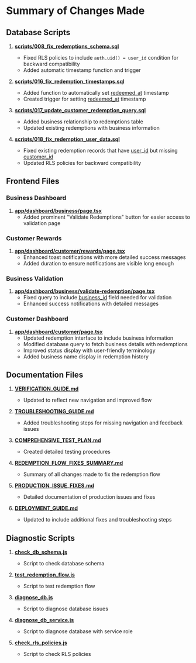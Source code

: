 # Summary of Changes Made

## Database Scripts
1. **[scripts/008_fix_redemptions_schema.sql](file:///c%3A/Users/User/OneDrive/Desktop/giya/scripts/008_fix_redemptions_schema.sql)**
   - Fixed RLS policies to include `auth.uid() = user_id` condition for backward compatibility
   - Added automatic timestamp function and trigger

2. **[scripts/016_fix_redemption_timestamps.sql](file:///c%3A/Users/User/OneDrive/Desktop/giya/scripts/016_fix_redemption_timestamps.sql)**
   - Added function to automatically set [redeemed_at](file://c:\Users\User\OneDrive\Desktop\giya\app\dashboard\customer\page.tsx#L47-L47) timestamp
   - Created trigger for setting [redeemed_at](file://c:\Users\User\OneDrive\Desktop\giya\app\dashboard\customer\page.tsx#L47-L47) timestamp

3. **[scripts/017_update_customer_redemption_query.sql](file:///c%3A/Users/User/OneDrive/Desktop/giya/scripts/017_update_customer_redemption_query.sql)**
   - Added business relationship to redemptions table
   - Updated existing redemptions with business information

4. **[scripts/018_fix_redemption_user_data.sql](file:///c%3A/Users/User/OneDrive/Desktop/giya/scripts/018_fix_redemption_user_data.sql)**
   - Fixed existing redemption records that have [user_id](file:///c%3A/Users/User/OneDrive/Desktop/giya/scripts/001_create_tables.sql#L97-L97) but missing [customer_id](file:///c%3A/Users/User/OneDrive/Desktop/giya/scripts/007_update_redemptions_table.sql#L3-L3)
   - Updated RLS policies for backward compatibility

## Frontend Files

### Business Dashboard
1. **[app/dashboard/business/page.tsx](file:///c%3A/Users/User/OneDrive/Desktop/giya/app/dashboard/business/page.tsx)**
   - Added prominent "Validate Redemptions" button for easier access to validation page

### Customer Rewards
1. **[app/dashboard/customer/rewards/page.tsx](file:///c%3A/Users/User/OneDrive/Desktop/giya/app/dashboard/customer/rewards/page.tsx)**
   - Enhanced toast notifications with more detailed success messages
   - Added duration to ensure notifications are visible long enough

### Business Validation
1. **[app/dashboard/business/validate-redemption/page.tsx](file:///c%3A/Users/User/OneDrive/Desktop/giya/app/dashboard/business/validate-redemption/page.tsx)**
   - Fixed query to include [business_id](file:///c%3A/Users/User/OneDrive/Desktop/giya/scripts/007_update_redemptions_table.sql#L4-L4) field needed for validation
   - Enhanced success notifications with detailed messages

### Customer Dashboard
1. **[app/dashboard/customer/page.tsx](file:///c%3A/Users/User/OneDrive/Desktop/giya/app/dashboard/customer/page.tsx)**
   - Updated redemption interface to include business information
   - Modified database query to fetch business details with redemptions
   - Improved status display with user-friendly terminology
   - Added business name display in redemption history

## Documentation Files

1. **[VERIFICATION_GUIDE.md](file:///c%3A/Users/User/OneDrive/Desktop/giya/VERIFICATION_GUIDE.md)**
   - Updated to reflect new navigation and improved flow

2. **[TROUBLESHOOTING_GUIDE.md](file:///c%3A/Users/User/OneDrive/Desktop/giya/TROUBLESHOOTING_GUIDE.md)**
   - Added troubleshooting steps for missing navigation and feedback issues

3. **[COMPREHENSIVE_TEST_PLAN.md](file:///c%3A/Users/User/OneDrive/Desktop/giya/COMPREHENSIVE_TEST_PLAN.md)**
   - Created detailed testing procedures

4. **[REDEMPTION_FLOW_FIXES_SUMMARY.md](file:///c%3A/Users/User/OneDrive/Desktop/giya/REDEMPTION_FLOW_FIXES_SUMMARY.md)**
   - Summary of all changes made to fix the redemption flow

5. **[PRODUCTION_ISSUE_FIXES.md](file:///c%3A/Users/User/OneDrive/Desktop/giya/PRODUCTION_ISSUE_FIXES.md)**
   - Detailed documentation of production issues and fixes

6. **[DEPLOYMENT_GUIDE.md](file:///c%3A/Users/User/OneDrive/Desktop/giya/DEPLOYMENT_GUIDE.md)**
   - Updated to include additional fixes and troubleshooting steps

## Diagnostic Scripts

1. **[check_db_schema.js](file:///c%3A/Users/User/OneDrive/Desktop/giya/check_db_schema.js)**
   - Script to check database schema

2. **[test_redemption_flow.js](file:///c%3A/Users/User/OneDrive/Desktop/giya/test_redemption_flow.js)**
   - Script to test redemption flow

3. **[diagnose_db.js](file:///c%3A/Users/User/OneDrive/Desktop/giya/diagnose_db.js)**
   - Script to diagnose database issues

4. **[diagnose_db_service.js](file:///c%3A/Users/User/OneDrive/Desktop/giya/diagnose_db_service.js)**
   - Script to diagnose database with service role

5. **[check_rls_policies.js](file:///c%3A/Users/User/OneDrive/Desktop/giya/check_rls_policies.js)**
   - Script to check RLS policies